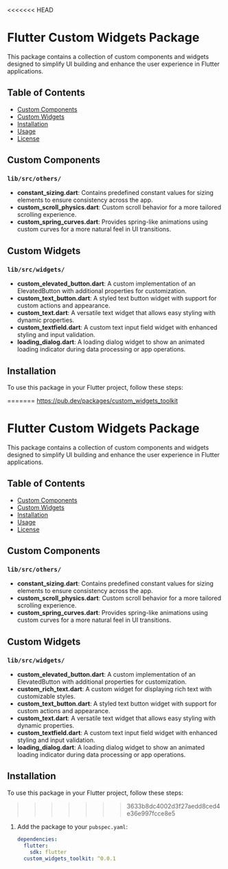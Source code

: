 <<<<<<< HEAD
# Flutter Custom Widgets Package

This package contains a collection of custom components and widgets designed to simplify UI building and enhance the user experience in Flutter applications.

## Table of Contents
- [Custom Components](#custom-components)
- [Custom Widgets](#custom-widgets)
- [Installation](#installation)
- [Usage](#usage)
- [License](#license)

## Custom Components

### `lib/src/others/`
- **constant_sizing.dart**: Contains predefined constant values for sizing elements to ensure consistency across the app.
- **custom_scroll_physics.dart**: Custom scroll behavior for a more tailored scrolling experience.
- **custom_spring_curves.dart**: Provides spring-like animations using custom curves for a more natural feel in UI transitions.

## Custom Widgets

### `lib/src/widgets/`
- **custom_elevated_button.dart**: A custom implementation of an ElevatedButton with additional properties for customization.
- **custom_text_button.dart**: A styled text button widget with support for custom actions and appearance.
- **custom_text.dart**: A versatile text widget that allows easy styling with dynamic properties.
- **custom_textfield.dart**: A custom text input field widget with enhanced styling and input validation.
- **loading_dialog.dart**: A loading dialog widget to show an animated loading indicator during data processing or app operations.

## Installation

To use this package in your Flutter project, follow these steps:

=======
https://pub.dev/packages/custom_widgets_toolkit

# Flutter Custom Widgets Package

This package contains a collection of custom components and widgets designed to simplify UI building and enhance the user experience in Flutter applications.

## Table of Contents
- [Custom Components](#custom-components)
- [Custom Widgets](#custom-widgets)
- [Installation](#installation)
- [Usage](#usage)
- [License](#license)

## Custom Components

### `lib/src/others/`
- **constant_sizing.dart**: Contains predefined constant values for sizing elements to ensure consistency across the app.
- **custom_scroll_physics.dart**: Custom scroll behavior for a more tailored scrolling experience.
- **custom_spring_curves.dart**: Provides spring-like animations using custom curves for a more natural feel in UI transitions.

## Custom Widgets

### `lib/src/widgets/`
- **custom_elevated_button.dart**: A custom implementation of an ElevatedButton with additional properties for customization.
- **custom_rich_text.dart**: A custom widget for displaying rich text with customizable styles.
- **custom_text_button.dart**: A styled text button widget with support for custom actions and appearance.
- **custom_text.dart**: A versatile text widget that allows easy styling with dynamic properties.
- **custom_textfield.dart**: A custom text input field widget with enhanced styling and input validation.
- **loading_dialog.dart**: A loading dialog widget to show an animated loading indicator during data processing or app operations.

## Installation

To use this package in your Flutter project, follow these steps:

>>>>>>> 3633b8dc4002d3f27aedd8ced4e36e997fcce8e5
1. Add the package to your `pubspec.yaml`:
   ```yaml
   dependencies:
     flutter:
       sdk: flutter
     custom_widgets_toolkit: ^0.0.1
